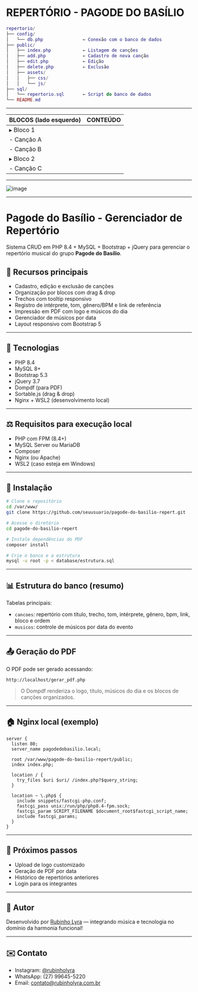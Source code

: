 
# REPERTÓRIO - PAGODE DO BASÍLIO

```lua
repertorio/
├── config/
│   └── db.php               ← Conexão com o banco de dados
├── public/
│   ├── index.php            ← Listagem de canções
│   ├── add.php              ← Cadastro de nova canção
│   ├── edit.php             ← Edição
│   ├── delete.php           ← Exclusão
│   ├── assets/
│   │   ├── css/
│   │   └── js/
├── sql/
│   └── repertorio.sql       ← Script do banco de dados
└── README.md
```

---

| BLOCOS (lado esquerdo) | CONTEÚDO |
| ---------------------- | --------- |
| ▸ Bloco 1             |           |
| - Canção A           |           |
| - Canção B           |           |
| ▸ Bloco 2             |           |
| - Canção C           |           |

---

![image](https://github.com/user-attachments/assets/9385883f-fa91-48d6-9d91-d63bf8a93f6d)

---

# Pagode do Basílio - Gerenciador de Repertório

Sistema CRUD em PHP 8.4 + MySQL + Bootstrap + jQuery para gerenciar o repertório musical do grupo **Pagode do Basílio**.

## 🌟 Recursos principais

- Cadastro, edição e exclusão de canções
- Organização por blocos com drag & drop
- Trechos com tooltip responsivo
- Registro de intérprete, tom, gênero/BPM e link de referência
- Impressão em PDF com logo e músicos do dia
- Gerenciador de músicos por data
- Layout responsivo com Bootstrap 5

---

## 📂 Tecnologias

- PHP 8.4
- MySQL 8+
- Bootstrap 5.3
- jQuery 3.7
- Dompdf (para PDF)
- Sortable.js (drag & drop)
- Nginx + WSL2 (desenvolvimento local)

---

## ⚖️ Requisitos para execução local

- PHP com FPM (8.4+)
- MySQL Server ou MariaDB
- Composer
- Nginx (ou Apache)
- WSL2 (caso esteja em Windows)

---

## 🚀 Instalação

```bash
# Clone o repositório
cd /var/www/
git clone https://github.com/seuusuario/pagode-do-basilio-repert.git

# Acesse o diretório
cd pagode-do-basilio-repert

# Instale dependências do PDF
composer install

# Crie o banco e a estrutura
mysql -u root -p < database/estrutura.sql
```

---

## 📊 Estrutura do banco (resumo)

Tabelas principais:

- `cancoes`: repertório com título, trecho, tom, intérprete, gênero, bpm, link, bloco e ordem
- `musicos`: controle de músicos por data do evento

---

## 📤 Geração do PDF

O PDF pode ser gerado acessando:

```
http://localhost/gerar_pdf.php
```

> O Dompdf renderiza o logo, título, músicos do dia e os blocos de canções organizados.

---

## 🏠 Nginx local (exemplo)

```nginx
server {
  listen 80;
  server_name pagodedobasilio.local;

  root /var/www/pagode-do-basilio-repert/public;
  index index.php;

  location / {
    try_files $uri $uri/ /index.php?$query_string;
  }

  location ~ \.php$ {
    include snippets/fastcgi-php.conf;
    fastcgi_pass unix:/run/php/php8.4-fpm.sock;
    fastcgi_param SCRIPT_FILENAME $document_root$fastcgi_script_name;
    include fastcgi_params;
  }
}
```

---

## 🔧 Próximos passos

- Upload de logo customizado
- Geração de PDF por data
- Histórico de repertórios anteriores
- Login para os integrantes

---

## 👋 Autor

Desenvolvido por [Rubinho Lyra](https://github.com/seuusuario) — integrando música e tecnologia no domínio da harmonia funcional!

---

## ✉️ Contato

- Instagram: [@rubinholyra](https://instagram.com/rubinholyra)
- WhatsApp: (27) 99645-5220
- Email: contato@rubinholyra.com.br
